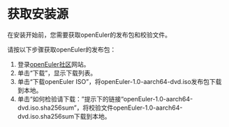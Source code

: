 # 获取安装源<a name="ZH-CN_TOPIC_0219108824"></a>

在安装开始前，您需要获取openEuler的发布包和校验文件。

请按以下步骤获取openEuler的发布包：

1.  登录[openEuler社区](https://openeuler.org)网站。
2.  单击“下载”，显示下载列表。
3.  单击“下载openEuler ISO”，将openEuler-1.0-aarch64-dvd.iso发布包下载到本地。
4.  单击“如何检验请下载：”提示下的链接“openEuler-1.0-aarch64-dvd.iso.sha256sum”，将校验文件openEuler-1.0-aarch64-dvd.iso.sha256sum下载到本地。

